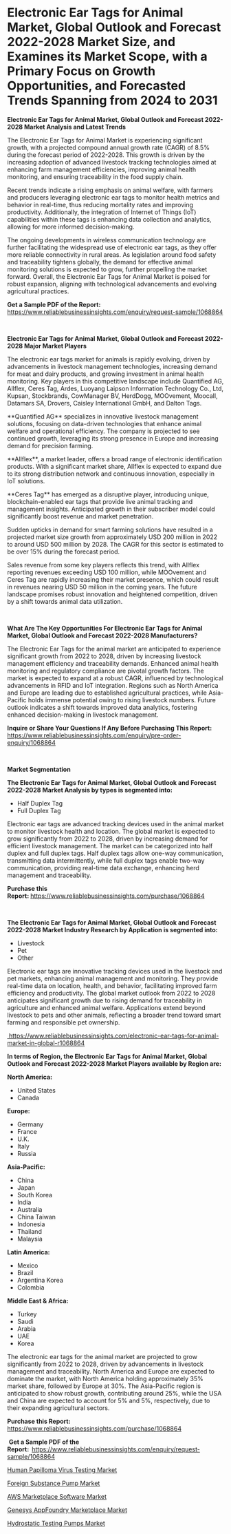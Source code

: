 <p><h1>Electronic Ear Tags for Animal Market, Global Outlook and Forecast 2022-2028 Market Size, and Examines its Market Scope, with a Primary Focus on Growth Opportunities, and Forecasted Trends Spanning from 2024 to 2031</h1></p><p><strong>Electronic Ear Tags for Animal Market, Global Outlook and Forecast 2022-2028 Market Analysis and Latest Trends</strong></p>
<p><p>The Electronic Ear Tags for Animal Market is experiencing significant growth, with a projected compound annual growth rate (CAGR) of 8.5% during the forecast period of 2022-2028. This growth is driven by the increasing adoption of advanced livestock tracking technologies aimed at enhancing farm management efficiencies, improving animal health monitoring, and ensuring traceability in the food supply chain. </p><p>Recent trends indicate a rising emphasis on animal welfare, with farmers and producers leveraging electronic ear tags to monitor health metrics and behavior in real-time, thus reducing mortality rates and improving productivity. Additionally, the integration of Internet of Things (IoT) capabilities within these tags is enhancing data collection and analytics, allowing for more informed decision-making. </p><p>The ongoing developments in wireless communication technology are further facilitating the widespread use of electronic ear tags, as they offer more reliable connectivity in rural areas. As legislation around food safety and traceability tightens globally, the demand for effective animal monitoring solutions is expected to grow, further propelling the market forward. Overall, the Electronic Ear Tags for Animal Market is poised for robust expansion, aligning with technological advancements and evolving agricultural practices.</p></p>
<p><strong>Get a Sample PDF of the Report:&nbsp;</strong> <a href="https://www.reliablebusinessinsights.com/enquiry/request-sample/1068864">https://www.reliablebusinessinsights.com/enquiry/request-sample/1068864</a></p>
<p>&nbsp;</p>
<p><strong>Electronic Ear Tags for Animal Market, Global Outlook and Forecast 2022-2028 Major Market Players</strong></p>
<p><p>The electronic ear tags market for animals is rapidly evolving, driven by advancements in livestock management technologies, increasing demand for meat and dairy products, and growing investment in animal health monitoring. Key players in this competitive landscape include Quantified AG, Allflex, Ceres Tag, Ardes, Luoyang Laipson Information Technology Co., Ltd, Kupsan, Stockbrands, CowManager BV, HerdDogg, MOOvement, Moocall, Datamars SA, Drovers, Caisley International GmbH, and Dalton Tags.</p><p>**Quantified AG** specializes in innovative livestock management solutions, focusing on data-driven technologies that enhance animal welfare and operational efficiency. The company is projected to see continued growth, leveraging its strong presence in Europe and increasing demand for precision farming.</p><p>**Allflex**, a market leader, offers a broad range of electronic identification products. With a significant market share, Allflex is expected to expand due to its strong distribution network and continuous innovation, especially in IoT solutions.</p><p>**Ceres Tag** has emerged as a disruptive player, introducing unique, blockchain-enabled ear tags that provide live animal tracking and management insights. Anticipated growth in their subscriber model could significantly boost revenue and market penetration.</p><p>Sudden upticks in demand for smart farming solutions have resulted in a projected market size growth from approximately USD 200 million in 2022 to around USD 500 million by 2028. The CAGR for this sector is estimated to be over 15% during the forecast period.</p><p>Sales revenue from some key players reflects this trend, with Allflex reporting revenues exceeding USD 100 million, while MOOvement and Ceres Tag are rapidly increasing their market presence, which could result in revenues nearing USD 50 million in the coming years. The future landscape promises robust innovation and heightened competition, driven by a shift towards animal data utilization.</p></p>
<p>&nbsp;</p>
<p><strong>What Are The Key Opportunities For Electronic Ear Tags for Animal Market, Global Outlook and Forecast 2022-2028 Manufacturers?</strong></p>
<p><p>The Electronic Ear Tags for the animal market are anticipated to experience significant growth from 2022 to 2028, driven by increasing livestock management efficiency and traceability demands. Enhanced animal health monitoring and regulatory compliance are pivotal growth factors. The market is expected to expand at a robust CAGR, influenced by technological advancements in RFID and IoT integration. Regions such as North America and Europe are leading due to established agricultural practices, while Asia-Pacific holds immense potential owing to rising livestock numbers. Future outlook indicates a shift towards improved data analytics, fostering enhanced decision-making in livestock management.</p></p>
<p><strong>Inquire or Share Your Questions If Any Before Purchasing This Report:</strong> <a href="https://www.reliablebusinessinsights.com/enquiry/pre-order-enquiry/1068864">https://www.reliablebusinessinsights.com/enquiry/pre-order-enquiry/1068864</a></p>
<p>&nbsp;</p>
<p><strong>Market Segmentation</strong></p>
<p><strong>The Electronic Ear Tags for Animal Market, Global Outlook and Forecast 2022-2028 Market Analysis by types is segmented into:</strong></p>
<p><ul><li>Half Duplex Tag</li><li>Full Duplex Tag</li></ul></p>
<p><p>Electronic ear tags are advanced tracking devices used in the animal market to monitor livestock health and location. The global market is expected to grow significantly from 2022 to 2028, driven by increasing demand for efficient livestock management. The market can be categorized into half duplex and full duplex tags. Half duplex tags allow one-way communication, transmitting data intermittently, while full duplex tags enable two-way communication, providing real-time data exchange, enhancing herd management and traceability.</p></p>
<p><strong>Purchase this Report:&nbsp;</strong><a href="https://www.reliablebusinessinsights.com/purchase/1068864">https://www.reliablebusinessinsights.com/purchase/1068864</a></p>
<p>&nbsp;</p>
<p><strong>The Electronic Ear Tags for Animal Market, Global Outlook and Forecast 2022-2028 Market Industry Research by Application is segmented into:</strong></p>
<p><ul><li>Livestock</li><li>Pet</li><li>Other</li></ul></p>
<p><p>Electronic ear tags are innovative tracking devices used in the livestock and pet markets, enhancing animal management and monitoring. They provide real-time data on location, health, and behavior, facilitating improved farm efficiency and productivity. The global market outlook from 2022 to 2028 anticipates significant growth due to rising demand for traceability in agriculture and enhanced animal welfare. Applications extend beyond livestock to pets and other animals, reflecting a broader trend toward smart farming and responsible pet ownership.</p></p>
<p><a href="https://www.reliablebusinessinsights.com/electronic-ear-tags-for-animal-market-in-global-r1068864">&nbsp;https://www.reliablebusinessinsights.com/electronic-ear-tags-for-animal-market-in-global-r1068864</a></p>
<p><strong>In terms of Region, the Electronic Ear Tags for Animal Market, Global Outlook and Forecast 2022-2028 Market Players available by Region are:</strong></p>
<p>
    <p> <strong> North America: </strong>
        <ul>
            <li>United States</li>
            <li>Canada</li>
        </ul>
        </p> 
    <p> <strong> Europe: </strong>
        <ul>
            <li>Germany</li>
            <li>France</li>
            <li>U.K.</li>
            <li>Italy</li>
            <li>Russia</li>
        </ul>
        </p> 
    <p> <strong> Asia-Pacific: </strong>
        <ul>
            <li>China</li>
            <li>Japan</li>
            <li>South Korea</li>
            <li>India</li>
            <li>Australia</li>
            <li>China Taiwan</li>
            <li>Indonesia</li>
            <li>Thailand</li>
            <li>Malaysia</li>
        </ul>
        </p> 
    <p> <strong> Latin America: </strong>
        <ul>
            <li>Mexico</li>
            <li>Brazil</li>
            <li>Argentina Korea</li>
            <li>Colombia</li>
        </ul>
        </p> 
    <p> <strong> Middle East & Africa: </strong>
        <ul>
            <li>Turkey</li>
            <li>Saudi</li>
            <li>Arabia</li>
            <li>UAE</li>
            <li>Korea</li>
        </ul>
    </p>
    </p>
<p><p>The electronic ear tags for the animal market are projected to grow significantly from 2022 to 2028, driven by advancements in livestock management and traceability. North America and Europe are expected to dominate the market, with North America holding approximately 35% market share, followed by Europe at 30%. The Asia-Pacific region is anticipated to show robust growth, contributing around 25%, while the USA and China are expected to account for 5% and 5%, respectively, due to their expanding agricultural sectors.</p></p>
<p><strong>Purchase this Report: </strong><a href="https://www.reliablebusinessinsights.com/purchase/1068864">https://www.reliablebusinessinsights.com/purchase/1068864</a></p>
<p>&nbsp;<strong>Get a Sample PDF of the Report:&nbsp;&nbsp;</strong><a href="https://www.reliablebusinessinsights.com/enquiry/request-sample/1068864">https://www.reliablebusinessinsights.com/enquiry/request-sample/1068864</a></p>
<p><strong></strong></p>
<p><p><a href="https://issuu.com/reportprime-2/docs/human-papilloma-virus-testing-marke_169c04316d7e50">Human Papilloma Virus Testing Market</a></p><p><a href="https://medium.com/@daveblock08/foreign-substance-pump-market-a-global-and-regional-analysis-focus-on-region-country-level-7a638e72ee30">Foreign Substance Pump Market</a></p><p><a href="https://www.linkedin.com/pulse/future-trends-global-aws-marketplace-software-market-insights-exfwe?trackingId=%2FC7retq7SJyf%2FnFvDP1F4A%3D%3D">AWS Marketplace Software Market</a></p><p><a href="https://www.linkedin.com/pulse/genesys-appfoundry-marketplace-market-global-share-ranking-wdbce?trackingId=tWeqip04TW2MKwQGB1KhqA%3D%3D">Genesys AppFoundry Marketplace Market</a></p><p><a href="https://medium.com/@daveblock08/evaluating-global-hydrostatic-testing-pumps-market-trends-and-growth-opportunities-by-region-type-fc7a49676d9e">Hydrostatic Testing Pumps Market</a></p></p>